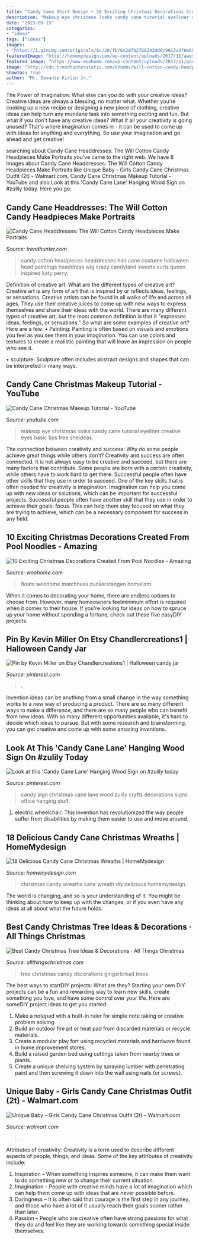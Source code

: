 ```yaml
---
title: "Candy Cane Shirt Design ~ 10 Exciting Christmas Decorations Created From Pool Noodles"
description: "Makeup eye christmas looks candy cane tutorial eyeliner creative eyes basic tips tree sheideas"
date: "2023-09-15"
categories:
- "ideas"
tags: ["ideas"]
images:
- "https://i.pinimg.com/originals/6c/20/fb/6c20fb2768243dd6c9013a3f0e65af46.jpg"
featuredImage: "http://homemydesign.com/wp-content/uploads/2017/11/awesoke-diy-candy-christmas-wreaths.jpg"
featured_image: "https://www.woohome.com/wp-content/uploads/2017/11/pool-noodle-projects-for-christmas-4.jpg"
image: "http://cdn.trendhunterstatic.com/thumbs/will-cotton-candy-headpieces.jpeg"
ShowToc: true
author: "Mr. Devante Kirlin Jr."
---
```



The Power of Imagination: What else can you do with your creative ideas?
Creative ideas are always a blessing, no matter what. Whether you're cooking up a new recipe or designing a new piece of clothing, creative ideas can help turn any mundane task into something exciting and fun. But what if you don't have any creative ideas? What if all your creativity is going unused? That's where imagination comes in - it can be used to come up with ideas for anything and everything. So use your imagination and go ahead and get creative!

	

		
searching about Candy Cane Headdresses: The Will Cotton Candy Headpieces Make Portraits you've came to the right web. We have 8 Images about Candy Cane Headdresses: The Will Cotton Candy Headpieces Make Portraits like Unique Baby - Girls Candy Cane Christmas Outfit (2t) - Walmart.com, Candy Cane Christmas Makeup Tutorial - YouTube and also Look at this &#039;Candy Cane Lane&#039; Hanging Wood Sign on #zulily today. Here you go:
		
    
## Candy Cane Headdresses: The Will Cotton Candy Headpieces Make Portraits

<img loading=lazy src="http://cdn.trendhunterstatic.com/thumbs/will-cotton-candy-headpieces.jpeg" onerror="this.onerror=null;this.src='https://tse4.mm.bing.net/th?id=OIP.yZ8tyodXX__zi1pnt727LwAAAA&amp;pid=15.1';" alt="Candy Cane Headdresses: The Will Cotton Candy Headpieces Make Portraits">

_Source: trendhunter.com_

>candy cotton headpieces headdresses hair cane costume halloween head paintings headdress wig crazy candyland sweets curls queen inspired katy perry. 

	

Definition of creative art: What are the different types of creative art?
Creative art is any form of art that is inspired by or reflects ideas, feelings, or sensations. Creative artists can be found in all walks of life and across all ages. They use their creative juices to come up with new ways to express themselves and share their ideas with the world. There are many different types of creative art, but the most common definition is that it "expresses ideas, feelings, or sensations." So what are some examples of creative art? Here are a few:
• Painting: Painting is often based on visuals and emotions you feel as you see them in your imagination. You can use colors and textures to create a realistic painting that will leave an impression on people who see it.

• sculpture: Sculpture often includes abstract designs and shapes that can be interpreted in many ways.

    
## Candy Cane Christmas Makeup Tutorial - YouTube

<img loading=lazy src="https://i.ytimg.com/vi/HkGjHnmmdwU/maxresdefault.jpg" onerror="this.onerror=null;this.src='https://tse4.mm.bing.net/th?id=OIP.cFF47j5zooVNzixJ-q38-AHaEK&amp;pid=15.1';" alt="Candy Cane Christmas Makeup Tutorial - YouTube">

_Source: youtube.com_

>makeup eye christmas looks candy cane tutorial eyeliner creative eyes basic tips tree sheideas. 

	

The connection between creativity and success: Why do some people achieve great things while others don't?
Creativity and success are often connected. It is not always easy to be creative and succeed, but there are many factors that contribute. Some people are born with a certain creativity, while others have to work hard to get there. Successful people often have other skills that they use in order to succeed. One of the key skills that is often needed for creativity is imagination. Imagination can help you come up with new ideas or solutions, which can be important for successful projects. Successful people often have another skill that they use in order to achieve their goals: focus. This can help them stay focused on what they are trying to achieve, which can be a necessary component for success in any field.

    
## 10 Exciting Christmas Decorations Created From Pool Noodles - Amazing

<img loading=lazy src="https://www.woohome.com/wp-content/uploads/2017/11/pool-noodle-projects-for-christmas-4.jpg" onerror="this.onerror=null;this.src='https://tse4.mm.bing.net/th?id=OIP.cj1aqKVhHVu8nPQTrZ6CmQHaJ4&amp;pid=15.1';" alt="10 Exciting Christmas Decorations Created From Pool Noodles - Amazing">

_Source: woohome.com_

>floats woohome matchness zuckerstangen homelizm. 

	

When it comes to decorating your home, there are endless options to choose from. However, many homeowners feelminimum effort is required when it comes to their house. If you're looking for ideas on how to spruce up your home without spending a fortune, check out these five easyDIY projects.

    
## Pin By Kevin Miller On Etsy Chandlercreations1 | Halloween Candy Jar

<img loading=lazy src="https://i.pinimg.com/originals/6c/20/fb/6c20fb2768243dd6c9013a3f0e65af46.jpg" onerror="this.onerror=null;this.src='https://tse2.mm.bing.net/th?id=OIP.mVXUVV8YbPDTfKdvfpC2agHaJ4&amp;pid=15.1';" alt="Pin by Kevin Miller on Etsy Chandlercreations1 | Halloween candy jar">

_Source: pinterest.com_

>. 

	

Invention ideas can be anything from a small change in the way something works to a new way of producing a product. There are so many different ways to make a difference, and there are so many people who can benefit from new ideas. With so many different opportunities available, it's hard to decide which ideas to pursue. But with some research and brainstorming, you can get creative and come up with some amazing inventions.

    
## Look At This &#039;Candy Cane Lane&#039; Hanging Wood Sign On #zulily Today

<img loading=lazy src="https://i.pinimg.com/736x/84/4c/43/844c43b63324c91f8665eb3304783c0a--sign-on-wood-signs.jpg" onerror="this.onerror=null;this.src='https://tse2.mm.bing.net/th?id=OIP.TRG_ww8OVws3Gwn8CwsQjwHaI4&amp;pid=15.1';" alt="Look at this &#039;Candy Cane Lane&#039; Hanging Wood Sign on #zulily today">

_Source: pinterest.com_

>candy sign christmas cane lane wood zulily crafts decorations signs office hanging stuff. 

	

1) electric wheelchair: This invention has revolutionized the way people suffer from disabilities by making them easier to use and move around.

    
## 18 Delicious Candy Cane Christmas Wreaths | HomeMydesign

<img loading=lazy src="http://homemydesign.com/wp-content/uploads/2017/11/awesoke-diy-candy-christmas-wreaths.jpg" onerror="this.onerror=null;this.src='https://tse3.mm.bing.net/th?id=OIP.HDwjLZeEC0tZxuK59RIrNQHaJ4&amp;pid=15.1';" alt="18 Delicious Candy Cane Christmas Wreaths | HomeMydesign">

_Source: homemydesign.com_

>christmas candy wreaths cane wreath diy delicious homemydesign. 

	

The world is changing, and so is your understanding of it. You might be thinking about how to keep up with the changes, or if you even have any ideas at all about what the future holds. 

    
## Best Candy Christmas Tree Ideas &amp; Decorations · All Things Christmas

<img loading=lazy src="https://www.allthingschristmas.com/wp-content/uploads/2017/11/Best-Candy-Christmas-Tree-Ideas-2.jpg" onerror="this.onerror=null;this.src='https://tse1.mm.bing.net/th?id=OIP.CSUmcz5vOXb3ohaXPDTwygAAAA&amp;pid=15.1';" alt="Best Candy Christmas Tree Ideas &amp; Decorations · All Things Christmas">

_Source: allthingschristmas.com_

>tree christmas candy decorations gingerbread trees. 

	

The best ways to startDIY projects: What are they?
Starting your own DIY projects can be a fun and rewarding way to learn new skills, create something you love, and have some control over your life. Here are someDIY project ideas to get you started: 
1. Make a notepad with a built-in ruler for simple note taking or creative problem solving.
2. Build an outdoor fire pit or heat pad from discarded materials or recycle materials. 
3. Create a modular play fort using recycled materials and hardware found in home improvement stores. 
4. Build a raised garden bed using cuttings taken from nearby trees or plants. 
5. Create a unique shelving system by spraying lumber with penetrating paint and then screwing it down into the wall using nails (or screws).

    
## Unique Baby - Girls Candy Cane Christmas Outfit (2t) - Walmart.com

<img loading=lazy src="https://i5.walmartimages.com/asr/f844babe-a82b-4160-ade3-f49ce7b57835_1.10d9e44e2188f0adb455619c3957eb21.jpeg" onerror="this.onerror=null;this.src='https://tse4.mm.bing.net/th?id=OIP.trdH3j6y8QMZrfvreaS9JgHaOz&amp;pid=15.1';" alt="Unique Baby - Girls Candy Cane Christmas Outfit (2t) - Walmart.com">

_Source: walmart.com_

>. 

	

Attributes of creativity:
Creativity is a term used to describe different aspects of people, things, and ideas. Some of the key attributes of creativity include: 
1. Inspiration – When something inspires someone, it can make them want to do something new or to change their current situation.
2. Imagination – People with creative minds have a lot of imagination which can help them come up with ideas that are never possible before. 
3. Daringness – It is often said that courage is the first step in any journey, and those who have a lot of it usually reach their goals sooner rather than later. 
4. Passion – People who are creative often have strong passions for what they do and feel like they are working towards something special inside themselves.

